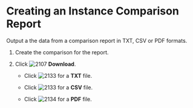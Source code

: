 # Creating an Instance Comparison Report

Output a the data from a comparison report in TXT, CSV or PDF formats.

1. Create the comparison for the report.

2. Click ![2107](../images/2107.png) **Download**.

      - Click ![2133](../images/2133.png) for a **TXT** file.

      - Click ![2133](../images/2133.png) for a **CSV** file.

      - Click ![2134](../images/2134.png) for a **PDF** file.
